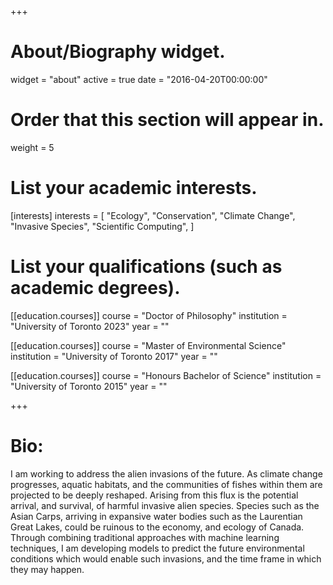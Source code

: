 +++
# About/Biography widget.
widget = "about"
active = true
date = "2016-04-20T00:00:00"

# Order that this section will appear in.
weight = 5

# List your academic interests.
[interests]
  interests = [
    "Ecology",
    "Conservation",
    "Climate Change",
    "Invasive Species",
    "Scientific Computing",
  ]

# List your qualifications (such as academic degrees).
[[education.courses]]
  course = "Doctor of Philosophy"
  institution = "University of Toronto 2023"
  year = ""

[[education.courses]]
  course = "Master of Environmental Science"
  institution = "University of Toronto 2017"
  year = ""

[[education.courses]]
  course = "Honours Bachelor of Science"
  institution = "University of Toronto 2015"
  year = ""

+++

# Bio:

I am working to address the alien invasions of the future. As climate change progresses, aquatic habitats, and the communities of fishes within them are projected to be deeply reshaped. Arising from this flux is the potential arrival, and survival, of harmful invasive alien species. Species such as the Asian Carps, arriving in expansive water bodies such as the Laurentian Great Lakes, could be ruinous to the economy, and ecology of Canada. Through combining traditional approaches with machine learning techniques, I am developing models to predict the future environmental conditions which would enable such invasions, and the time frame in which they may happen.

